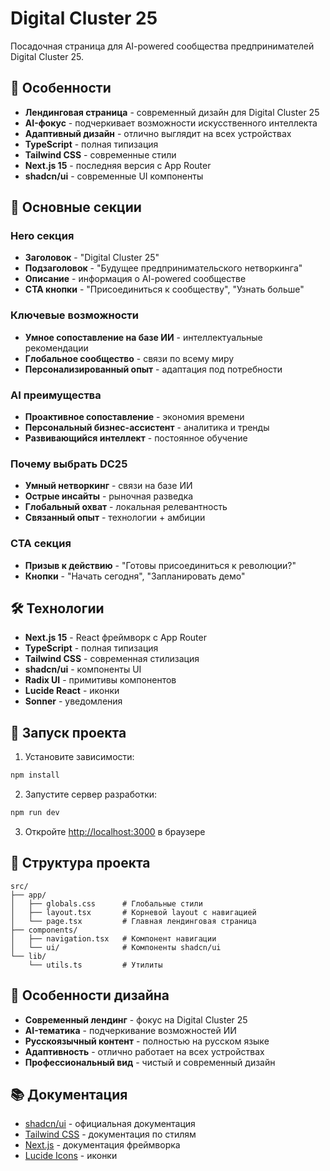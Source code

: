 # Digital Cluster 25

Посадочная страница для AI-powered сообщества предпринимателей Digital Cluster 25.

## 🚀 Особенности

- **Лендинговая страница** - современный дизайн для Digital Cluster 25
- **AI-фокус** - подчеркивает возможности искусственного интеллекта
- **Адаптивный дизайн** - отлично выглядит на всех устройствах
- **TypeScript** - полная типизация
- **Tailwind CSS** - современные стили
- **Next.js 15** - последняя версия с App Router
- **shadcn/ui** - современные UI компоненты

## 🎯 Основные секции

### Hero секция

- **Заголовок** - "Digital Cluster 25"
- **Подзаголовок** - "Будущее предпринимательского нетворкинга"
- **Описание** - информация о AI-powered сообществе
- **CTA кнопки** - "Присоединиться к сообществу", "Узнать больше"

### Ключевые возможности

- **Умное сопоставление на базе ИИ** - интеллектуальные рекомендации
- **Глобальное сообщество** - связи по всему миру
- **Персонализированный опыт** - адаптация под потребности

### AI преимущества

- **Проактивное сопоставление** - экономия времени
- **Персональный бизнес-ассистент** - аналитика и тренды
- **Развивающийся интеллект** - постоянное обучение

### Почему выбрать DC25

- **Умный нетворкинг** - связи на базе ИИ
- **Острые инсайты** - рыночная разведка
- **Глобальный охват** - локальная релевантность
- **Связанный опыт** - технологии + амбиции

### CTA секция

- **Призыв к действию** - "Готовы присоединиться к революции?"
- **Кнопки** - "Начать сегодня", "Запланировать демо"

## 🛠 Технологии

- **Next.js 15** - React фреймворк с App Router
- **TypeScript** - полная типизация
- **Tailwind CSS** - современная стилизация
- **shadcn/ui** - компоненты UI
- **Radix UI** - примитивы компонентов
- **Lucide React** - иконки
- **Sonner** - уведомления

## 🚀 Запуск проекта

1. Установите зависимости:

```bash
npm install
```

2. Запустите сервер разработки:

```bash
npm run dev
```

3. Откройте [http://localhost:3000](http://localhost:3000) в браузере

## 📁 Структура проекта

```
src/
├── app/
│   ├── globals.css      # Глобальные стили
│   ├── layout.tsx       # Корневой layout с навигацией
│   └── page.tsx         # Главная лендинговая страница
├── components/
│   ├── navigation.tsx   # Компонент навигации
│   └── ui/              # Компоненты shadcn/ui
└── lib/
    └── utils.ts         # Утилиты
```

## 🎨 Особенности дизайна

- **Современный лендинг** - фокус на Digital Cluster 25
- **AI-тематика** - подчеркивание возможностей ИИ
- **Русскоязычный контент** - полностью на русском языке
- **Адаптивность** - отлично работает на всех устройствах
- **Профессиональный вид** - чистый и современный дизайн

## 📚 Документация

- [shadcn/ui](https://ui.shadcn.com/) - официальная документация
- [Tailwind CSS](https://tailwindcss.com/) - документация по стилям
- [Next.js](https://nextjs.org/docs) - документация фреймворка
- [Lucide Icons](https://lucide.dev/) - иконки
